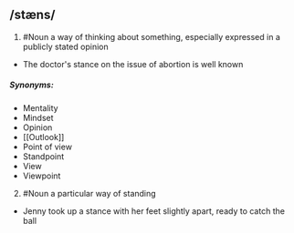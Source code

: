 ## /stæns/  
1. #Noun
a way of thinking about something, especially expressed in a publicly stated opinion

- The doctor's stance on the issue of abortion is well known

##### Synonyms:
- Mentality
- Mindset
- Opinion
- [[Outlook]]
- Point of view
- Standpoint
- View
- Viewpoint


2. #Noun
a particular way of standing

- Jenny took up a stance with her feet slightly apart, ready to catch the ball
